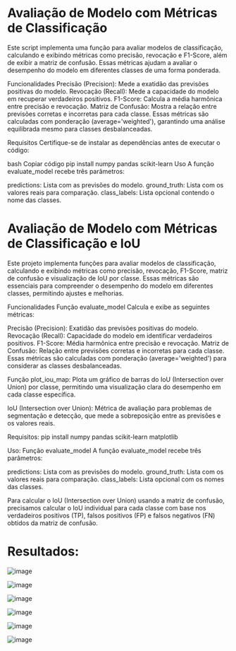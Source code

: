 # Avaliação de Modelo com Métricas de Classificação
Este script implementa uma função para avaliar modelos de classificação, calculando e exibindo métricas como precisão, revocação e F1-Score, além de exibir a matriz de confusão. Essas métricas ajudam a avaliar o desempenho do modelo em diferentes classes de uma forma ponderada.

Funcionalidades
Precisão (Precision): Mede a exatidão das previsões positivas do modelo.
Revocação (Recall): Mede a capacidade do modelo em recuperar verdadeiros positivos.
F1-Score: Calcula a média harmônica entre precisão e revocação.
Matriz de Confusão: Mostra a relação entre previsões corretas e incorretas para cada classe.
Essas métricas são calculadas com ponderação (average='weighted'), garantindo uma análise equilibrada mesmo para classes desbalanceadas.

Requisitos
Certifique-se de instalar as dependências antes de executar o código:

bash
Copiar código
pip install numpy pandas scikit-learn
Uso
A função evaluate_model recebe três parâmetros:

predictions: Lista com as previsões do modelo.
ground_truth: Lista com os valores reais para comparação.
class_labels: Lista opcional contendo o nome das classes.


# Avaliação de Modelo com Métricas de Classificação e IoU
Este projeto implementa funções para avaliar modelos de classificação, calculando e exibindo métricas como precisão, revocação, F1-Score, matriz de confusão e visualização de IoU por classe. Essas métricas são essenciais para compreender o desempenho do modelo em diferentes classes, permitindo ajustes e melhorias.

Funcionalidades
Função evaluate_model
Calcula e exibe as seguintes métricas:

Precisão (Precision): Exatidão das previsões positivas do modelo.
Revocação (Recall): Capacidade do modelo em identificar verdadeiros positivos.
F1-Score: Média harmônica entre precisão e revocação.
Matriz de Confusão: Relação entre previsões corretas e incorretas para cada classe.
Essas métricas são calculadas com ponderação (average='weighted') para considerar as classes desbalanceadas.

Função plot_iou_map:
Plota um gráfico de barras do IoU (Intersection over Union) por classe, permitindo uma visualização clara do desempenho em cada classe específica.

IoU (Intersection over Union): Métrica de avaliação para problemas de segmentação e detecção, que mede a sobreposição entre as previsões e os valores reais.

Requisitos:
pip install numpy pandas scikit-learn matplotlib

Uso:
Função evaluate_model
A função evaluate_model recebe três parâmetros:

predictions: Lista com as previsões do modelo.
ground_truth: Lista com os valores reais para comparação.
class_labels: Lista opcional com os nomes das classes.

Para calcular o IoU (Intersection over Union) usando a matriz de confusão, precisamos calcular o IoU individual para cada classe com base nos verdadeiros positivos (TP), falsos positivos (FP) e falsos negativos (FN) obtidos da matriz de confusão.


# Resultados:

![image](https://github.com/user-attachments/assets/f913a4a2-356a-4f31-a0a8-e9de4c911d2d)

![image](https://github.com/user-attachments/assets/fbc8098d-fae7-4480-b86b-a787157a9d8c)

​![image](https://github.com/user-attachments/assets/e7f335d4-791c-4d5b-b162-fc70048859c4)

![image](https://github.com/user-attachments/assets/5187cc02-5dea-4c72-8377-080656ed4729)

![image](https://github.com/user-attachments/assets/f6824dc9-2454-44e6-a434-3a8319f79b60)

​![image](https://github.com/user-attachments/assets/339ec9d8-bfcd-4942-81e0-034f5dd5e6bd)

